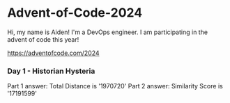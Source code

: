 # Advent-of-Code-2024

Hi, my name is Aiden! I'm a DevOps engineer. I am participating in the advent
of code this year!

https://adventofcode.com/2024

### Day 1 - Historian Hysteria

Part 1 answer: Total Distance is '1970720'
Part 2 answer: Similarity Score is '17191599'